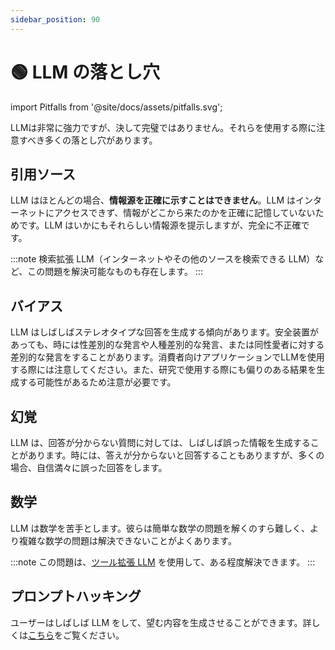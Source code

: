 ```yaml
---
sidebar_position: 90
---
```


# 🟢 LLM の落とし穴

import Pitfalls from '@site/docs/assets/pitfalls.svg';

<div style={{textAlign: 'center'}}>
  <Pitfalls style={{width:"100%",height:"300px",verticalAlign:"top"}}/>
</div>

LLMは非常に強力ですが、決して完璧ではありません。それらを使用する際に注意すべき多くの落とし穴があります。

## 引用ソース

LLM はほとんどの場合、**情報源を正確に示すことはできません**。LLM はインターネットにアクセスできず、情報がどこから来たのかを正確に記憶していないためです。LLM はいかにもそれらしい情報源を提示しますが、完全に不正確です。

:::note
検索拡張 LLM（インターネットやその他のソースを検索できる LLM）など、この問題を解決可能なものも存在します。
:::

## バイアス

LLM はしばしばステレオタイプな回答を生成する傾向があります。安全装置があっても、時には性差別的な発言や人種差別的な発言、または同性愛者に対する差別的な発言をすることがあります。消費者向けアプリケーションでLLMを使用する際には注意してください。また、研究で使用する際にも偏りのある結果を生成する可能性があるため注意が必要です。

## 幻覚
LLM は、回答が分からない質問に対しては、しばしば誤った情報を生成することがあります。時には、答えが分からないと回答することもありますが、多くの場合、自信満々に誤った回答をします。

## 数学
LLM は数学を苦手とします。彼らは簡単な数学の問題を解くのすら難しく、より複雑な数学の問題は解決できないことがよくあります。

:::note
この問題は、[ツール拡張 LLM](https://learnprompting.org/docs/advanced_applications/mrkl) を使用して、ある程度解決できます。
:::

## プロンプトハッキング
ユーザーはしばしば LLM をして、望む内容を生成させることができます。詳しくは[こちら](https://learnprompting.org/ja/docs/category/-prompt-hacking)をご覧ください。
